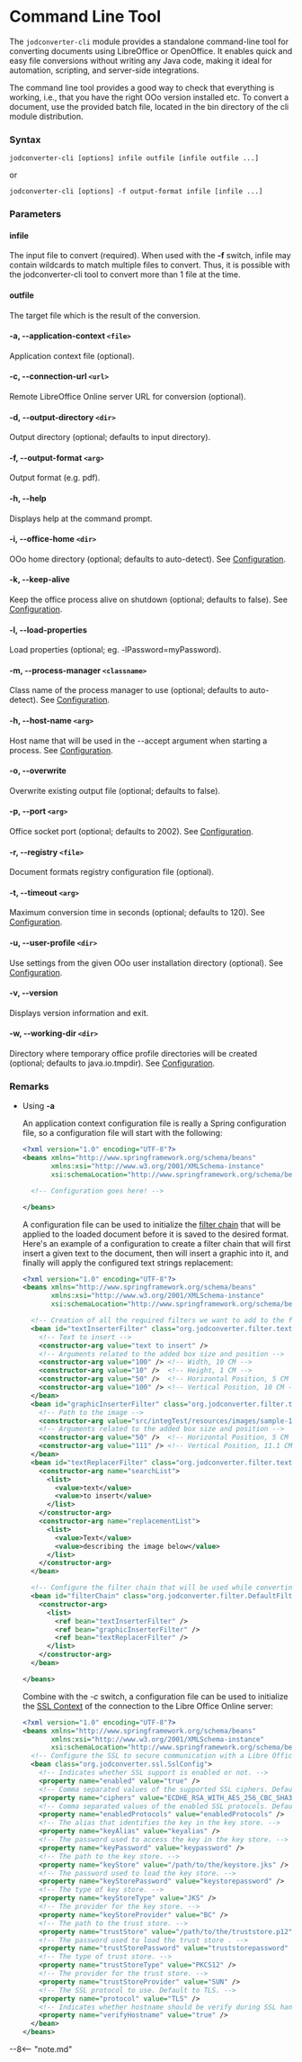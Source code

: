 # Command Line Tool

The `jodconverter-cli` module provides a standalone command-line tool for converting documents using LibreOffice or
OpenOffice. It enables quick and easy file conversions without writing any Java code, making it ideal for automation,
scripting, and server-side integrations.

The command line tool provides a good way to check that everything is working, i.e., that you have the right OOo
version installed etc. To convert a document, use the provided batch file, located in the bin directory of the cli
module distribution.

### Syntax

```
jodconverter-cli [options] infile outfile [infile outfile ...]
```

or

```
jodconverter-cli [options] -f output-format infile [infile ...]
```

### Parameters

#### infile

The input file to convert (required). When used with the **-f** switch, infile may contain wildcards to match multiple
files to convert. Thus, it is possible with the jodconverter-cli tool to convert more than 1 file at the time.

#### outfile

The target file which is the result of the conversion.

#### -a, --application-context `<file>`

Application context file (optional).

#### -c, --connection-url `<url>`

Remote LibreOffice Online server URL for conversion (optional).

#### -d, --output-directory `<dir>`

Output directory (optional; defaults to input directory).

#### -f, --output-format `<arg>`

Output format (e.g. pdf).

#### -h, --help

Displays help at the command prompt.

#### -i, --office-home `<dir>`

OOo home directory (optional; defaults to auto-detect).
See [Configuration](../../configuration/local-configuration#officehome).

#### -k, --keep-alive

Keep the office process alive on shutdown (optional; defaults to false).
See [Configuration](../../configuration/local-configuration#keepaliveonshutdown).

#### -l, --load-properties

Load properties (optional; eg. -lPassword=myPassword).

#### -m, --process-manager `<classname>`

Class name of the process manager to use (optional; defaults to auto-detect).
See [Configuration](../../configuration/local-configuration#processmanager).

#### -h, --host-name `<arg>`

Host name that will be used in the --accept argument when starting a process.
See [Configuration](../../configuration/local-configuration#hostname).

#### -o, --overwrite

Overwrite existing output file (optional; defaults to false).

#### -p, --port `<arg>`

Office socket port (optional; defaults to 2002).
See [Configuration](../../configuration/local-configuration#portnumbers-pipenames).

#### -r, --registry `<file>`

Document formats registry configuration file (optional).

#### -t, --timeout `<arg>`

Maximum conversion time in seconds (optional; defaults to 120).
See [Configuration](../../configuration/local-configuration#taskexecutiontimeout).

#### -u, --user-profile `<dir>`

Use settings from the given OOo user installation directory (optional).
See [Configuration](../../configuration/local-configuration#templateprofiledir).

#### -v, --version

Displays version information and exit.

#### -w, --working-dir `<dir>`

Directory where temporary office profile directories will be created (optional; defaults to java.io.tmpdir).
See [Configuration](../../configuration/local-configuration#workingdir).

### Remarks

+ Using **-a**

  An application context configuration file is really a Spring configuration file, so a configuration file will start
  with the following:

   ```xml
   <?xml version="1.0" encoding="UTF-8"?>
   <beans xmlns="http://www.springframework.org/schema/beans"
          xmlns:xsi="http://www.w3.org/2001/XMLSchema-instance"
          xsi:schemaLocation="http://www.springframework.org/schema/beans http://www.springframework.org/schema/beans/spring-beans.xsd">

     <!-- Configuration goes here! -->

   </beans>
   ```

  A configuration file can be used to initialize
  the [filter chain](using-filters.md) that will be applied to the loaded
  document before it is saved to the desired format. Here's an example of a configuration to create a filter chain that
  will first insert a given text to the document, then will insert a graphic into it, and finally will apply the
  configured text strings replacement:

   ```xml
   <?xml version="1.0" encoding="UTF-8"?>
   <beans xmlns="http://www.springframework.org/schema/beans"
          xmlns:xsi="http://www.w3.org/2001/XMLSchema-instance"
          xsi:schemaLocation="http://www.springframework.org/schema/beans http://www.springframework.org/schema/beans/spring-beans.xsd">

     <!-- Creation of all the required filters we want to add to the filter chain. -->
     <bean id="textInserterFilter" class="org.jodconverter.filter.text.TextInserterFilter">
       <!-- Text to insert -->
       <constructor-arg value="text to insert" />
       <!-- Arguments related to the added box size and position -->
       <constructor-arg value="100" /> <!-- Width, 10 CM -->
       <constructor-arg value="10" />  <!-- Height, 1 CM -->
       <constructor-arg value="50" />  <!-- Horizontal Position, 5 CM -->
       <constructor-arg value="100" /> <!-- Vertical Position, 10 CM -->
     </bean>
     <bean id="graphicInserterFilter" class="org.jodconverter.filter.text.GraphicInserterFilter">
       <!-- Path to the image -->
       <constructor-arg value="src/integTest/resources/images/sample-1.jpg" />
       <!-- Arguments related to the added box size and position -->
       <constructor-arg value="50" />  <!-- Horizontal Position, 5 CM -->
       <constructor-arg value="111" /> <!-- Vertical Position, 11.1 CM (just under text box) -->
     </bean>
     <bean id="textReplacerFilter" class="org.jodconverter.filter.text.TextReplacerFilter">
       <constructor-arg name="searchList">
         <list>
           <value>text</value>
           <value>to insert</value>
         </list>
       </constructor-arg>
       <constructor-arg name="replacementList">
         <list>
           <value>Text</value>
           <value>describing the image below</value>
         </list>
       </constructor-arg>
     </bean>

     <!-- Configure the filter chain that will be used while converting a document. -->
     <bean id="filterChain" class="org.jodconverter.filter.DefaultFilterChain">
       <constructor-arg>
         <list>
           <ref bean="textInserterFilter" />
           <ref bean="graphicInserterFilter" />
           <ref bean="textReplacerFilter" />
         </list>
       </constructor-arg>
     </bean>

   </beans>
   ```

  Combine with the *-c* switch, a configuration file can be used to initialize
  the [SSL Context](../libreoffice-remote/#ssl-support) of the connection
  to the Libre Office Online server:

   ```xml
   <?xml version="1.0" encoding="UTF-8"?>
   <beans xmlns="http://www.springframework.org/schema/beans"
          xmlns:xsi="http://www.w3.org/2001/XMLSchema-instance"
          xsi:schemaLocation="http://www.springframework.org/schema/beans http://www.springframework.org/schema/beans/spring-beans.xsd">
     <!-- Configure the SSL to secure communication with a Libre Office Online server. -->
     <bean class="org.jodconverter.ssl.SslConfig">
       <!-- Indicates whether SSL support is enabled or not. -->
       <property name="enabled" value="true" />
       <!-- Comma separated values of the supported SSL ciphers. Defaults to the JVM default values. -->
       <property name="ciphers" value="ECDHE_RSA_WITH_AES_256_CBC_SHA384,TLS_ECDHE_RSA_WITH_AES_256_CBC_SHA" />
       <!-- Comma separated values of the enabled SSL protocols. Defaults to the JVM default values. -->
       <property name="enabledProtocols" value="enabledProtocols" />
       <!-- The alias that identifies the key in the key store. -->
       <property name="keyAlias" value="keyalias" />
       <!-- The password used to access the key in the key store. -->
       <property name="keyPassword" value="keypassword" />
       <!-- The path to the key store. -->
       <property name="keyStore" value="/path/to/the/keystore.jks" />
       <!-- The password used to load the key store. -->
       <property name="keyStorePassword" value="keystorepassword" />
       <!-- The type of key store. -->
       <property name="keyStoreType" value="JKS" />
       <!-- The provider for the key store. -->
       <property name="keyStoreProvider" value="BC" />
       <!-- The path to the trust store. -->
       <property name="trustStore" value="/path/to/the/truststore.p12" />
       <!-- The password used to load the trust store . -->
       <property name="trustStorePassword" value="truststorepassword" />
       <!-- The type of trust store. -->
       <property name="trustStoreType" value="PKCS12" />
       <!-- The provider for the trust store. -->
       <property name="trustStoreProvider" value="SUN" />
       <!-- The SSL protocol to use. Default to TLS. -->
       <property name="protocol" value="TLS" />
       <!-- Indicates whether hostname should be verify during SSL handshake. Defaults to true. -->
       <property name="verifyHostname" value="true" />
     </bean>
   </beans>
   ```

--8<-- "note.md"
